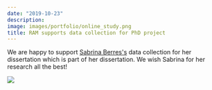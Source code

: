 ```yaml
---
date: "2019-10-23"
description: 
image: images/portfolio/online_study.png
title: RAM supports data collection for PhD project
---
```


We are happy to support [Sabrina Berres's](https://www.sowi.uni-mannheim.de/en/erdfelder/team/academic-staff-members/berres-sabrina/) data collection for her dissertation which is part of her dissertation. We wish Sabrina for her research all the best!

![](/images/portfolio/ram-berres.jpg)